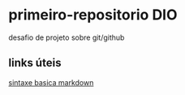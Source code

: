 # primeiro-repositorio DIO
desafio de projeto sobre git/github
 
 ## links úteis 
 [sintaxe basica markdown](https://www.markdownguide,org/basic-syntax/)
